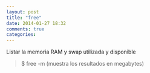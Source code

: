 ```yaml
---
layout: post
title: "free"
date: 2014-01-27 18:32
comments: true
categories: 
---
```

Listar la memoria RAM y swap utilizada y disponible

>$ free -m (muestra los resultados en megabytes)

